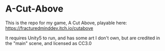 # A-Cut-Above

This is the repo for my game, A Cut Above, playable here:
https://fracturedminddev.itch.io/cutabove

It requires Unity5 to run, and has some art I don't own, but are credited in the "main" scene, and licensed as CC3.0
